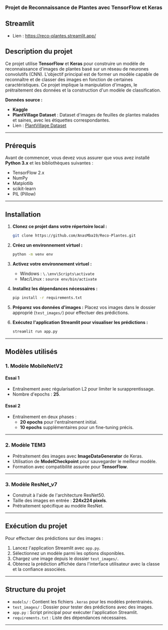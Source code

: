 ### Projet de Reconnaissance de Plantes avec TensorFlow et Keras

## **Streamlit**
- Lien : https://reco-plantes.streamlit.app/

## **Description du projet**

Ce projet utilise **TensorFlow** et **Keras** pour construire un modèle de reconnaissance d'images de plantes basé sur un réseau de neurones convolutifs (CNN). L'objectif principal est de former un modèle capable de reconnaître et de classer des images en fonction de certaines caractéristiques. Ce projet implique la manipulation d'images, le prétraitement des données et la construction d'un modèle de classification.

**Données source :**  
- **Kaggle**  
- **PlantVillage Dataset** : Dataset d'images de feuilles de plantes malades et saines, avec les étiquettes correspondantes.  
- Lien : [PlantVillage Dataset](https://www.kaggle.com/abdallahalidev/plantvillage-dataset)

---

## **Prérequis**

Avant de commencer, vous devez vous assurer que vous avez installé **Python 3.x** et les bibliothèques suivantes :

- TensorFlow 2.x
- NumPy
- Matplotlib
- scikit-learn
- PIL (Pillow)

---

## **Installation**

1. **Clonez ce projet dans votre répertoire local :**
   ```bash
   git clone https://github.com/AnasMba19/Reco-Plantes.git
   ```

2. **Créez un environnement virtuel :**
   ```bash
   python -m venv env
   ```

3. **Activez votre environnement virtuel :**
   - Windows : `\.\env\Scripts\activate`
   - Mac/Linux : `source env/bin/activate`

4. **Installez les dépendances nécessaires :**
   ```bash
   pip install -r requirements.txt
   ```

5. **Préparez vos données d'images :**
   Placez vos images dans le dossier approprié (`test_images/`) pour effectuer des prédictions.

6. **Exécutez l'application Streamlit pour visualiser les prédictions :**
   ```bash
   streamlit run app.py
   ```

---

## **Modèles utilisés**

### **1. Modèle MobileNetV2**

#### **Essai 1**
- Entraînement avec régularisation L2 pour limiter le surapprentissage.  
- Nombre d'epochs : **25**.  

#### **Essai 2**
- Entraînement en deux phases :  
  - **20 epochs** pour l'entraînement initial.  
  - **10 epochs** supplémentaires pour un fine-tuning précis.

---

### **2. Modèle TEM3**
- Prétraitement des images avec **ImageDataGenerator** de Keras.
- Utilisation de **ModelCheckpoint** pour sauvegarder le meilleur modèle.
- Formation avec compatibilité assurée pour **TensorFlow**.

---

### **3. Modèle ResNet_v7**
- Construit à l'aide de l'architecture ResNet50.  
- Taille des images en entrée : **224x224 pixels**.  
- Prétraitement spécifique au modèle ResNet.

---

## **Exécution du projet**

Pour effectuer des prédictions sur des images :

1. Lancez l'application Streamlit avec `app.py`.  
2. Sélectionnez un modèle parmi les options disponibles.  
3. Chargez une image depuis le dossier `test_images/`.  
4. Obtenez la prédiction affichée dans l'interface utilisateur avec la classe et la confiance associées.

---

## **Structure du projet**

- `models/` : Contient les fichiers `.keras` pour les modèles préentrainés.
- `test_images/` : Dossier pour tester des prédictions avec des images.
- `app.py` : Script principal pour exécuter l'application Streamlit.
- `requirements.txt` : Liste des dépendances nécessaires.

---

